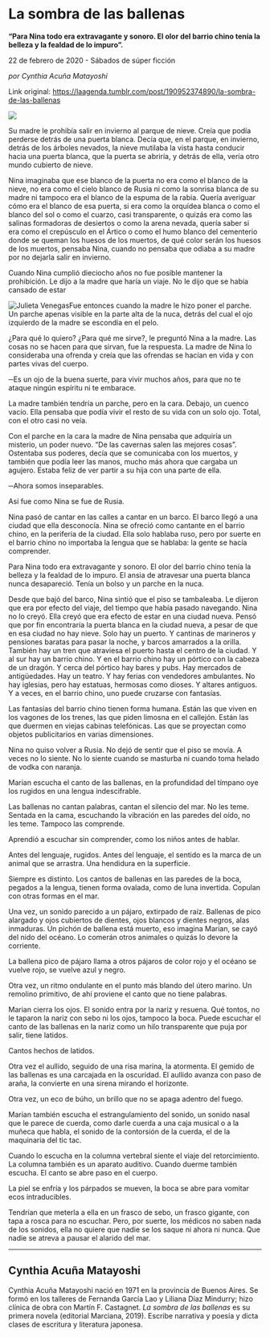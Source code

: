 # La sombra de las ballenas

**“Para Nina todo era extravagante y sonoro. El olor del barrio chino tenía la belleza y la fealdad de lo impuro”.**

22 de febrero de 2020 - Sábados de súper ficción

_por Cynthia Acuña Matayoshi_

Link original: https://laagenda.tumblr.com/post/190952374890/la-sombra-de-las-ballenas

![](https://64.media.tumblr.com/39af78b269a6cce22c19ea6949761fb2/1c4fe7b50d2cdfe5-e1/s500x750/b797889199909cb63861a2698de4eeed94c5ae43.jpg)


Su madre le prohibía salir en invierno al parque de nieve. Creía que podía perderse detrás de una puerta blanca. Decía que, en el parque, en invierno, detrás de los árboles nevados, la nieve mutilaba la vista hasta conducir hacia una puerta blanca, que la puerta se abriría, y detrás de ella, vería otro mundo cubierto de nieve. 

Nina imaginaba que ese blanco de la puerta no era como el blanco de la nieve, no era como el cielo blanco de Rusia ni como la sonrisa blanca de su madre ni tampoco era el blanco de la espuma de la rabia. Quería averiguar cómo era el blanco de esa puerta, si era como la orquídea blanca o como el blanco del sol o como el cuarzo, casi transparente, o quizás era como las salinas formadoras de desiertos o como la arena nevada, quería saber si era como el crepúsculo en el Ártico o como el humo blanco del cementerio donde se queman los huesos de los muertos, de qué color serán los huesos de los muertos, pensaba Nina, cuando no pensaba que odiaba a su madre por no dejarla salir en invierno.  

Cuando Nina cumplió dieciocho años no fue posible mantener la prohibición. Le dijo a la madre que haría un viaje. No le dijo que se había cansado de estar 

![Julieta Venegas](https://64.media.tumblr.com/3bd5eef3a4b9d2a2524fc87e80d062c0/1c4fe7b50d2cdfe5-7e/s250x400/b8b94161d8c0fdeb171604e0ee9f80cbabe9523c.jpg)Fue entonces cuando la madre le hizo poner el parche. Un parche apenas visible en la parte alta de la nuca, detrás del cual el ojo izquierdo de la madre se escondía en el pelo.

¿Para qué lo quiero? ¿Para qué me sirve?, le preguntó Nina a la madre. Las cosas no se hacen para que sirvan, fue la respuesta. La madre de Nina lo consideraba una ofrenda y creía que las ofrendas se hacían en vida y con partes vivas del cuerpo.

─Es un ojo de la buena suerte, para vivir muchos años, para que no te ataque ningún espíritu ni te embarace.

La madre también tendría un parche, pero en la cara. Debajo, un cuenco vacío. Ella pensaba que podía vivir el resto de su vida con un solo ojo. Total, con el otro casi no veía. 

Con el parche en la cara la madre de Nina pensaba que adquiría un misterio, un poder nuevo. “De las cavernas salen las mejores cosas”. Ostentaba sus poderes, decía que se comunicaba con los muertos, y también que podía leer las manos, mucho más ahora que cargaba un agujero. Estaba feliz de ver partir a su hija con una parte de ella. 

─Ahora somos inseparables.

Así fue como Nina se fue de Rusia.

Nina pasó de cantar en las calles a cantar en un barco. El barco llegó a una ciudad que ella desconocía. Nina se ofreció como cantante en el barrio chino, en la periferia de la ciudad. Ella solo hablaba ruso, pero por suerte en el barrio chino no importaba la lengua que se hablaba: la gente se hacía comprender. 

Para Nina todo era extravagante y sonoro. El olor del barrio chino tenía la belleza y la fealdad de lo impuro. El ansia de atravesar una puerta blanca nunca desapareció. Tenía un bolso y un parche en la nuca. 

Desde que bajó del barco, Nina sintió que el piso se tambaleaba. Le dijeron que era por efecto del viaje, del tiempo que había pasado navegando. Nina no lo creyó. Ella creyó que era efecto de estar en una ciudad nueva. Pensó que por fin encontraría la puerta blanca en la ciudad nueva, a pesar de que en esa ciudad no hay nieve. Solo hay un puerto. Y cantinas de marineros y pensiones baratas para pasar la noche, y barcos amarrados a la orilla. También hay un tren que atraviesa el puerto hasta el centro de la ciudad. Y al sur hay un barrio chino. Y en el barrio chino hay un pórtico con la cabeza de un dragón. Y cerca del pórtico hay bares y pubs. Hay mercados de antigüedades. Hay un teatro. Y hay ferias con vendedores ambulantes. No hay iglesias, pero hay estatuas, hermosas como dioses. Y altares antiguos. Y a veces, en el barrio chino, uno puede cruzarse con fantasías. 

Las fantasías del barrio chino tienen forma humana. Están las que viven en los vagones de los trenes, las que piden limosna en el callejón. Están las que duermen en viejas cabinas telefónicas. Las que se proyectan como objetos publicitarios en varias dimensiones.

Nina no quiso volver a Rusia. No dejó de sentir que el piso se movía. A veces no lo siente. No lo siente cuando se masturba ni cuando toma helado de vodka con naranja. 

Marian escucha el canto de las ballenas, en la profundidad del tímpano oye los rugidos en una lengua indescifrable. 

Las ballenas no cantan palabras, cantan el silencio del mar. No les teme. Sentada en la cama, escuchando la vibración en las paredes del oído, no les teme. Tampoco las comprende. 

Aprendió a escuchar sin comprender, como los niños antes de hablar. 

Antes del lenguaje, rugidos. Antes del lenguaje, el sentido es la marca de un animal que se arrastra. Una hendidura en la superficie.  

Siempre es distinto. Los cantos de ballenas en las paredes de la boca, pegados a la lengua, tienen forma ovalada, como de luna invertida. Copulan con otras formas en el mar. 

Una vez, un sonido parecido a un pájaro, extirpado de raíz. Ballenas de pico alargado y ojos cubiertos de dientes, ojos blancos y dientes negros, alas inmaduras. Un pichón de ballena está muerto, eso imagina Marian, se cayó del nido del océano. Lo comerán otros animales o quizás lo devore la corriente. 

La ballena pico de pájaro llama a otros pájaros de color rojo y el océano se vuelve rojo, se vuelve azul y negro. 

Otra vez, un ritmo ondulante en el punto más blando del útero marino. Un remolino primitivo, de ahí proviene el canto que no tiene palabras. 

Marian cierra los ojos. El sonido entra por la nariz y resuena. Qué tontos, no le taparon la nariz con sebo ni los ojos, tampoco la boca. Puede escuchar el canto de las ballenas en la nariz como un hilo transparente que puja por salir, tiene latidos.

Cantos hechos de latidos.

Otra vez el aullido, seguido de una risa marina, la atormenta. El gemido de las ballenas es una carcajada en la oscuridad. El aullido avanza con paso de araña, la convierte en una sirena mirando el horizonte. 

Otra vez, un eco de búho, un brillo que no se apaga adentro del fuego.

Marian también escucha el estrangulamiento del sonido, un sonido nasal que le parece de cuerda, como darle cuerda a una caja musical o a la muñeca que habla, el sonido de la contorsión de la cuerda, el de la maquinaria del tic tac. 

Cuando lo escucha en la columna vertebral siente el viaje del retorcimiento. La columna también es un aparato auditivo. Cuando duerme también escucha. El canto se abre paso en el cuerpo.

La piel se enfría y los párpados se mueven, la boca se abre para vomitar ecos intraducibles. 

Tendrían que meterla a ella en un frasco de sebo, un frasco gigante, con tapa a rosca para no escuchar. Pero, por suerte, los médicos no saben nada de los sonidos, ella no quiere que nadie se los saque ni ahora ni nunca. Que nadie se atreva a pausar el alarido del mar. 



---

Cynthia Acuña Matayoshi
-----------------------


Cynthia Acuña Matayoshi nació en 1971 en la provincia de Buenos Aires. Se formó en los talleres de Fernanda García Lao y Liliana Díaz Mindurry; hizo clínica de obra con Martín F. Castagnet. *La sombra de las ballenas* es su primera novela (editorial Marciana, 2019). Escribe narrativa y poesía y dicta clases de escritura y literatura japonesa. 

